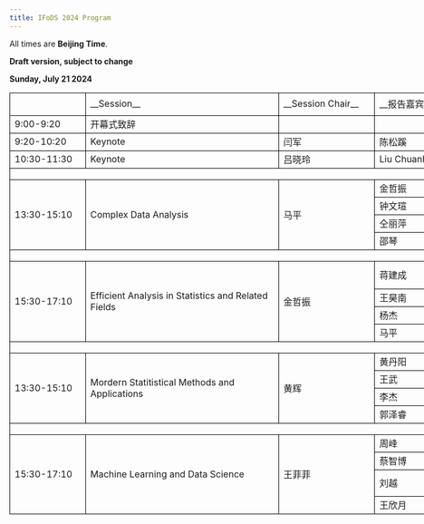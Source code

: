 ```yaml
---
title: IFoDS 2024 Program
---
```


All times are **Beijing Time**. 

**Draft version, subject to change**

**Sunday, July 21 2024**

<table width="4518" border="0" cellpadding="0" cellspacing="0" style='width:2259.00pt;border-collapse:collapse;table-layout:fixed;'>
   <col width="154.50" style='mso-width-source:userset;mso-width-alt:3296;'/>
   <col width="420" style='mso-width-source:userset;mso-width-alt:8960;'/>
   <col width="196.50" style='mso-width-source:userset;mso-width-alt:4192;'/>
   <col width="156" style='mso-width-source:userset;mso-width-alt:3328;'/>
   <col width="414" style='mso-width-source:userset;mso-width-alt:8832;'/>
   <col width="1125" style='mso-width-source:userset;mso-width-alt:24000;'/>
   <col width="108" span="19" style='width:54.00pt;'/>
   <tr height="30" style='height:15.00pt;'>
    <td class="xl65" height="30" width="154.50" style='height:30.00pt;width:77.25pt;border-left:.5pt solid windowtext;border-top:.5pt solid windowtext;border-right:.5pt solid windowtext;border-bottom:.5pt solid windowtext;'></td>
    <td class="xl66" width="420" style='width:100.00pt;border-top:.5pt solid windowtext;border-right:.5pt solid windowtext;border-bottom:.5pt solid windowtext;' x:str>__Session__</td>
    <td class="xl66" width="196.50" style='width:98.25pt;border-top:.5pt solid windowtext;border-right:.5pt solid windowtext;border-bottom:.5pt solid windowtext;' x:str>__Session Chair__</td>
    <td class="xl66" width="156" style='width:78.00pt;border-top:.5pt solid windowtext;border-right:.5pt solid windowtext;border-bottom:.5pt solid windowtext;' x:str>__报告嘉宾__</td>
    <td class="xl66" width="414" style='width:207.00pt;border-top:.5pt solid windowtext;border-right:.5pt solid windowtext;border-bottom:.5pt solid windowtext;' x:str>__报告人单位__</td>
    <td class="xl66" width="1125" style='width:562.50pt;border-top:.5pt solid windowtext;border-right:.5pt solid windowtext;border-bottom:.5pt solid windowtext;' x:str>__报告题目__</td>
   </tr>
   <tr height="30" style='height:15.00pt;'>
    <td class="xl65" height="30" style='height:15.00pt;border-left:.5pt solid windowtext;border-right:.5pt solid windowtext;border-bottom:.5pt solid windowtext;' x:str>9:00-9:20</td>
    <td class="xl67" style='border-right:.5pt solid windowtext;border-bottom:.5pt solid windowtext;' x:str>开幕式致辞</td>
    <td class="xl66" style='border-right:.5pt solid windowtext;border-bottom:.5pt solid windowtext;'></td>
    <td class="xl66" style='border-right:.5pt solid windowtext;border-bottom:.5pt solid windowtext;'></td>
    <td class="xl66" style='border-right:.5pt solid windowtext;border-bottom:.5pt solid windowtext;'></td>
    <td class="xl66" style='border-right:.5pt solid windowtext;border-bottom:.5pt solid windowtext;'></td>
   </tr>
   <tr height="30" style='height:15.00pt;'>
    <td class="xl67" height="30" style='height:15.00pt;border-left:.5pt solid windowtext;border-right:.5pt solid windowtext;border-bottom:.5pt solid windowtext;' x:str>9:20-10:20</td>
    <td class="xl67" style='border-right:.5pt solid windowtext;border-bottom:.5pt solid windowtext;' x:str>Keynote</td>
    <td class="xl67" style='border-right:.5pt solid windowtext;border-bottom:.5pt solid windowtext;' x:str>闫军</td>
    <td class="xl67" style='border-right:.5pt solid windowtext;border-bottom:.5pt solid windowtext;' x:str>陈松蹊</td>
    <td class="xl68" style='border-right:.5pt solid windowtext;border-bottom:.5pt solid windowtext;' x:str>北京大学</td>
    <td class="xl65" style='border-right:.5pt solid windowtext;border-bottom:.5pt solid windowtext;' x:str>经济系统数字孪生</td>
   </tr>
   <tr height="30" style='height:15.00pt;'>
    <td class="xl70" height="30" style='height:15.00pt;border-left:.5pt solid windowtext;border-right:.5pt solid windowtext;border-bottom:.5pt solid windowtext;' x:str>10:30-11:30</td>
    <td class="xl70" style='border-right:.5pt solid windowtext;border-bottom:.5pt solid windowtext;' x:str>Keynote</td>
    <td class="xl70" style='border-right:.5pt solid windowtext;border-bottom:.5pt solid windowtext;' x:str>吕晓玲</td>
    <td class="xl67" style='border-right:.5pt solid windowtext;border-bottom:.5pt solid windowtext;' x:str>Liu Chuanhai</td>
    <td class="xl71" style='border-right:.5pt solid windowtext;border-bottom:.5pt solid windowtext;' x:str>Purdue University</td>
    <td class="xl71" style='border-right:.5pt solid windowtext;border-bottom:.5pt solid windowtext;' x:str>First Principles of Advanced Data Analysis: the Prediction Principle</td>
   </tr>
   <tr height="31" style='height:15.50pt;'>
    <td class="xl72" height="31" colspan="6" style='height:15.50pt;border-left:.5pt solid windowtext;border-right:.5pt solid windowtext;border-bottom:.5pt solid windowtext;'></td>
    <td class="xl69" colspan="19" style='mso-ignore:colspan;'></td>
   </tr>
   <tr height="30" style='height:15.00pt;'>
    <td class="xl75" height="120" rowspan="4" style='height:60.00pt;border-left:.5pt solid windowtext;border-right:.5pt solid windowtext;border-bottom:.5pt solid windowtext;' x:str>13:30-15:10</td>
    <td class="xl76" rowspan="4" style='border-right:.5pt solid windowtext;border-bottom:.5pt solid windowtext;' x:str>Complex Data Analysis</td>
    <td class="xl75" rowspan="4" style='border-right:.5pt solid windowtext;border-bottom:.5pt solid windowtext;' x:str>马平</td>
    <td class="xl67" style='border-right:.5pt solid windowtext;border-bottom:.5pt solid windowtext;' x:str>金哲振</td>
    <td class="xl71" style='border-right:.5pt solid windowtext;border-bottom:.5pt solid windowtext;' x:str>哥伦比亚大学</td>
    <td class="xl71" style='border-right:.5pt solid windowtext;border-bottom:.5pt solid windowtext;' x:str>On detecting the effect of exposure mixture</td>
   </tr>
   <tr height="30" style='height:15.00pt;'>
    <td class="xl67" style='border-right:.5pt solid windowtext;border-bottom:.5pt solid windowtext;' x:str>钟文瑄</td>
    <td class="xl71" style='border-right:.5pt solid windowtext;border-bottom:.5pt solid windowtext;' x:str>University of Georgia</td>
    <td class="xl71" style='border-right:.5pt solid windowtext;border-bottom:.5pt solid windowtext;' x:str>MedReader: a query-based multisource AI learner of medical publications</td>
   </tr>
   <tr height="30" style='height:15.00pt;'>
    <td class="xl68" style='border-right:.5pt solid windowtext;border-bottom:.5pt solid windowtext;' x:str>仝丽萍</td>
    <td class="xl71" style='border-right:.5pt solid windowtext;border-bottom:.5pt solid windowtext;' x:str>Advocate Aurora Healthcare</td>
    <td class="xl71" style='border-right:.5pt solid windowtext;border-bottom:.5pt solid windowtext;' x:str>Statistics in Hospital Research and Quality Improvement Projects</td>
   </tr>
   <tr height="30" style='height:15.00pt;'>
    <td class="xl67" style='border-right:.5pt solid windowtext;border-bottom:.5pt solid windowtext;' x:str>邵琴</td>
    <td class="xl71" style='border-right:.5pt solid windowtext;border-bottom:.5pt solid windowtext;' x:str>University of Toledo</td>
    <td class="xl71" style='border-right:.5pt solid windowtext;border-bottom:.5pt solid windowtext;' x:str>Forecasting Interval for Autoregressive Time Series with trend</td>
   </tr>
   <tr height="30" style='height:15.00pt;'>
    <td class="xl81" height="30" colspan="6" style='height:15.00pt;border-left:.5pt solid windowtext;border-right:.5pt solid windowtext;border-bottom:.5pt solid windowtext;'></td>
    <td class="xl69" colspan="19" style='mso-ignore:colspan;'></td>
   </tr>
   <tr height="73.50" style='height:36.75pt;mso-height-source:userset;mso-height-alt:735;'>
    <td class="xl84" height="163.50" rowspan="4" style='height:81.75pt;border-left:.5pt solid windowtext;border-right:.5pt solid windowtext;border-bottom:.5pt solid windowtext;' x:str>15:30-17:10</td>
    <td class="xl85" rowspan="4" style='border-right:.5pt solid windowtext;border-bottom:.5pt solid windowtext;' x:str>Efficient Analysis in Statistics and Related Fields</td>
    <td class="xl84" rowspan="4" style='border-right:.5pt solid windowtext;border-bottom:.5pt solid windowtext;' x:str>金哲振</td>
    <td class="xl67" style='border-right:.5pt solid windowtext;border-bottom:.5pt solid windowtext;' x:str>蒋建成</td>
    <td class="xl71" style='border-right:.5pt solid windowtext;border-bottom:.5pt solid windowtext;' x:str>University of North Carolina</td>
    <td class="xl86" style='border-right:.5pt solid windowtext;border-bottom:.5pt solid windowtext;' x:str>Partition-Insensitive Parallel ADMM Algorithm for High-dimensional Linear Models</td>
   </tr>
   <tr height="30" style='height:15.00pt;'>
    <td class="xl67" style='border-right:.5pt solid windowtext;border-bottom:.5pt solid windowtext;' x:str>王昊南</td>
    <td class="xl71" style='border-right:.5pt solid windowtext;border-bottom:.5pt solid windowtext;' x:str>Colorado State University</td>
    <td class="xl71" style='border-right:.5pt solid windowtext;border-bottom:.5pt solid windowtext;' x:str>Recent developments for multi-channel factor analysis</td>
   </tr>
   <tr height="30" style='height:15.00pt;'>
    <td class="xl67" style='border-right:.5pt solid windowtext;border-bottom:.5pt solid windowtext;' x:str>杨杰</td>
    <td class="xl71" style='border-right:.5pt solid windowtext;border-bottom:.5pt solid windowtext;' x:str>University of Illinois at Chicago</td>
    <td class="xl71" style='border-right:.5pt solid windowtext;border-bottom:.5pt solid windowtext;' x:str>Statistical Models for Categorical Data Analysis</td>
   </tr>
   <tr height="30" style='height:15.00pt;'>
    <td class="xl67" style='border-right:.5pt solid windowtext;border-bottom:.5pt solid windowtext;' x:str>马平</td>
    <td class="xl71" style='border-right:.5pt solid windowtext;border-bottom:.5pt solid windowtext;' x:str>University of Georgia</td>
    <td class="xl71" style='border-right:.5pt solid windowtext;border-bottom:.5pt solid windowtext;' x:str>Statistical Computing Meets Quantum Computing</td>
   </tr>
   <tr height="30" style='height:15.00pt;'>
    <td class="xl81" height="30" colspan="6" style='height:15.00pt;border-left:.5pt solid windowtext;border-right:.5pt solid windowtext;border-bottom:.5pt solid windowtext;'></td>
    <td colspan="19" style='mso-ignore:colspan;'></td>
   </tr>
   <tr height="30" style='height:15.00pt;'>
    <td class="xl84" height="120" rowspan="4" style='height:60.00pt;border-left:.5pt solid windowtext;border-right:.5pt solid windowtext;border-bottom:.5pt solid windowtext;' x:str>13:30-15:10</td>
    <td class="xl91" rowspan="4" style='border-right:.5pt solid windowtext;border-bottom:.5pt solid windowtext;' x:str>Mordern Statitistical Methods and Applications</td>
    <td class="xl92" rowspan="4" style='border-right:.5pt solid windowtext;border-bottom:.5pt solid windowtext;' x:str>黄辉</td>
    <td class="xl71" style='border-right:.5pt solid windowtext;border-bottom:.5pt solid windowtext;' x:str>黄丹阳</td>
    <td class="xl71" style='border-right:.5pt solid windowtext;border-bottom:.5pt solid windowtext;' x:str>中国人民大学</td>
    <td class="xl71" style='border-right:.5pt solid windowtext;border-bottom:.5pt solid windowtext;' x:str>Transfer Learning in High-Dimensional Network Regression Model</td>
   </tr>
   <tr height="30" style='height:15.00pt;'>
    <td class="xl71" style='border-right:.5pt solid windowtext;border-bottom:.5pt solid windowtext;' x:str>王武</td>
    <td class="xl71" style='border-right:.5pt solid windowtext;border-bottom:.5pt solid windowtext;' x:str>中国人民大学</td>
    <td class="xl71" style='border-right:.5pt solid windowtext;border-bottom:.5pt solid windowtext;' x:str>基于产业链网络矩阵的股票价格预测图模型</td>
   </tr>
   <tr height="30" style='height:15.00pt;'>
    <td class="xl71" style='border-right:.5pt solid windowtext;border-bottom:.5pt solid windowtext;' x:str>李杰</td>
    <td class="xl71" style='border-right:.5pt solid windowtext;border-bottom:.5pt solid windowtext;' x:str>中国人民大学</td>
    <td class="xl71" style='border-right:.5pt solid windowtext;border-bottom:.5pt solid windowtext;' x:str>Testing conditional quantile independence with functional covariate</td>
   </tr>
   <tr height="30" style='height:15.00pt;'>
    <td class="xl71" style='border-right:.5pt solid windowtext;border-bottom:.5pt solid windowtext;' x:str>郭泽睿</td>
    <td class="xl71" style='border-right:.5pt solid windowtext;border-bottom:.5pt solid windowtext;' x:str>中山大学</td>
    <td class="xl71" style='border-right:.5pt solid windowtext;border-bottom:.5pt solid windowtext;' x:str>Unified Principal Components Analysis of Irregularly Observed Functional Time Series</td>
   </tr>
   <tr height="30" style='height:15.00pt;'>
    <td class="xl97" height="30" colspan="6" style='height:15.00pt;border-left:.5pt solid windowtext;border-right:.5pt solid windowtext;border-bottom:.5pt solid windowtext;'></td>
    <td colspan="19" style='mso-ignore:colspan;'></td>
   </tr>
   <tr height="30" style='height:15.00pt;'>
    <td class="xl84" height="150" rowspan="4" style='height:75.00pt;border-left:.5pt solid windowtext;border-right:.5pt solid windowtext;border-bottom:.5pt solid windowtext;' x:str>15:30-17:10</td>
    <td class="xl100" rowspan="4" style='border-right:.5pt solid windowtext;border-bottom:.5pt solid windowtext;' x:str>Machine Learning and Data Science</td>
    <td class="xl92" rowspan="4" style='border-right:.5pt solid windowtext;border-bottom:.5pt solid windowtext;' x:str>王菲菲</td>
    <td class="xl71" style='border-right:.5pt solid windowtext;border-bottom:.5pt solid windowtext;' x:str>周峰</td>
    <td class="xl71" style='border-right:.5pt solid windowtext;border-bottom:.5pt solid windowtext;' x:str>中国人民大学</td>
    <td class="xl71" style='border-right:.5pt solid windowtext;border-bottom:.5pt solid windowtext;' x:str>Accelerating Convergence in Bayesian Few-Shot Classification</td>
   </tr>
   <tr height="30" style='height:15.00pt;'>
    <td class="xl71" style='border-right:.5pt solid windowtext;border-bottom:.5pt solid windowtext;' x:str>蔡智博</td>
    <td class="xl71" style='border-right:.5pt solid windowtext;border-bottom:.5pt solid windowtext;' x:str>中国人民大学</td>
    <td class="xl71" style='border-right:.5pt solid windowtext;border-bottom:.5pt solid windowtext;' x:str>A Variable Selection Tree and Its Random Forest</td>
   </tr>
   <tr height="60" style='height:30.00pt;'>
    <td class="xl71" style='border-right:.5pt solid windowtext;border-bottom:.5pt solid windowtext;' x:str>刘越</td>
    <td class="xl71" style='border-right:.5pt solid windowtext;border-bottom:.5pt solid windowtext;' x:str>中国人民大学</td>
    <td class="xl86" style='border-right:.5pt solid windowtext;border-bottom:.5pt solid windowtext;' x:str>Quantifying Individual Risk for Binary Outcome:<br/>Bounds and Inference</td>
   </tr>
   <tr height="30" style='height:15.00pt;'>
    <td class="xl71" style='border-right:.5pt solid windowtext;border-bottom:.5pt solid windowtext;' x:str>王欣月</td>
    <td class="xl71" style='border-right:.5pt solid windowtext;border-bottom:.5pt solid windowtext;' x:str>Rutgers University</td>
    <td class="xl71" style='border-right:.5pt solid windowtext;border-bottom:.5pt solid windowtext;' x:str>U.S.-U.K. PETs Prize Challenge: Anomaly Detection via Privacy-Enhanced Federated Learning</td>
   </tr>
  </table>